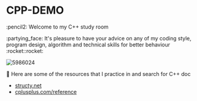 # CPP-DEMO

<p>:pencil2: Welcome to my C++ study room
  
<p>:partying_face: It's pleasure to have your advice on any of my coding style, program design, algorithm and technical skills for better behaviour :rocket::rocket:

<!-- ![image](https://user-images.githubusercontent.com/88369201/151703000-87c9ad11-f48f-4c3a-a571-fd696d432ef1.png) -->
![5986024](https://user-images.githubusercontent.com/88369201/152857966-676dc147-b380-4cac-87d6-d752c3f19fcc.png)

:pushpin: Here are some of the resources that I practice in and search for C++ doc
- <a href="https://structy.net/" target="_blank" rel="noopener noreferrer">structy.net</a>
- <a href="https://www.cplusplus.com/reference/" target="_blank" rel="noopener noreferrer">cplusplus.com/reference</a>
